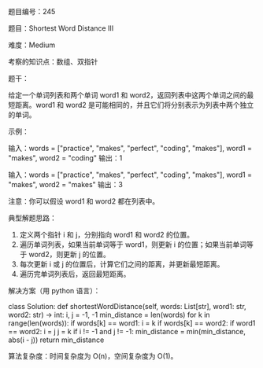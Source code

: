 题目编号：245

题目：Shortest Word Distance III

难度：Medium

考察的知识点：数组、双指针

题干：

给定一个单词列表和两个单词 word1 和 word2，返回列表中这两个单词之间的最短距离。word1 和 word2 是可能相同的，并且它们将分别表示为列表中两个独立的单词。

示例：

输入：words = ["practice", "makes", "perfect", "coding", "makes"], word1 = "makes", word2 = "coding"
输出：1

输入：words = ["practice", "makes", "perfect", "coding", "makes"], word1 = "makes", word2 = "makes"
输出：3

注意：你可以假设 word1 和 word2 都在列表中。

典型解题思路：

1. 定义两个指针 i 和 j，分别指向 word1 和 word2 的位置。
2. 遍历单词列表，如果当前单词等于 word1，则更新 i 的位置；如果当前单词等于 word2，则更新 j 的位置。
3. 每次更新 i 或 j 的位置后，计算它们之间的距离，并更新最短距离。
4. 遍历完单词列表后，返回最短距离。

解决方案（用 python 语言）：

class Solution:
    def shortestWordDistance(self, words: List[str], word1: str, word2: str) -> int:
        i, j = -1, -1
        min_distance = len(words)
        for k in range(len(words)):
            if words[k] == word1:
                i = k
            if words[k] == word2:
                if word1 == word2:
                    i = j
                j = k
            if i != -1 and j != -1:
                min_distance = min(min_distance, abs(i - j))
        return min_distance

算法复杂度：时间复杂度为 O(n)，空间复杂度为 O(1)。